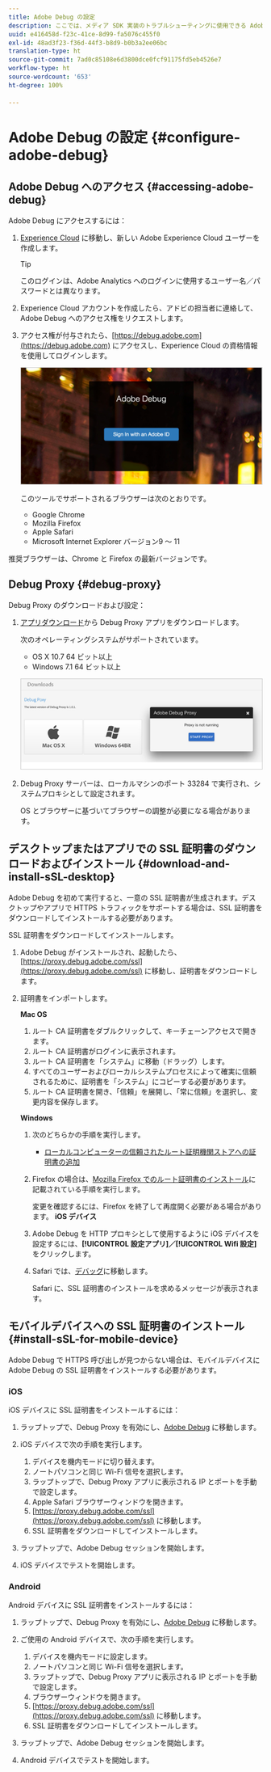 ```yaml
---
title: Adobe Debug の設定
description: ここでは、メディア SDK 実装のトラブルシューティングに使用できる Adobe Debug の設定方法について説明します。
uuid: e416458d-f23c-41ce-8d99-fa5076c455f0
exl-id: 48ad3f23-f36d-44f3-b8d9-b0b3a2ee06bc
translation-type: ht
source-git-commit: 7ad0c85108e6d3800dce0fcf91175fd5eb4526e7
workflow-type: ht
source-wordcount: '653'
ht-degree: 100%

---
```


# Adobe Debug の設定 {#configure-adobe-debug}

## Adobe Debug へのアクセス {#accessing-adobe-debug}

Adobe Debug にアクセスするには：

1. [Experience Cloud](https://www.marketing.adobe.com) に移動し、新しい Adobe Experience Cloud ユーザーを作成します。

   >[!TIP]
   >
   >このログインは、Adobe Analytics へのログインに使用するユーザー名／パスワードとは異なります。

1. Experience Cloud アカウントを作成したら、アドビの担当者に連絡して、Adobe Debug へのアクセス権をリクエストします。
1. アクセス権が付与されたら、[https://debug.adobe.com](https://debug.adobe.com) にアクセスし、Experience Cloud の資格情報を使用してログインします。

   ![](assets/adobe-debug-login.png)

   このツールでサポートされるブラウザーは次のとおりです。
   * Google Chrome
   * Mozilla Firefox
   * Apple Safari
   * Microsoft Internet Explorer バージョン9 ～ 11

推奨ブラウザーは、Chrome と Firefox の最新バージョンです。

## Debug Proxy {#debug-proxy}

Debug Proxy のダウンロードおよび設定：

1. [アプリダウンロード](https://debug.adobe.com/#/downloads)から Debug Proxy アプリをダウンロードします。

   次のオペレーティングシステムがサポートされています。
   * OS X 10.7 64 ビット以上
   * Windows 7.1 64 ビット以上

   ![](assets/debug-proxy-app.png)

1. Debug Proxy サーバーは、ローカルマシンのポート 33284 で実行され、システムプロキシとして設定されます。

   OS とブラウザーに基づいてブラウザーの調整が必要になる場合があります。

## デスクトップまたはアプリでの SSL 証明書のダウンロードおよびインストール {#download-and-install-sSL-desktop}

Adobe Debug を初めて実行すると、一意の SSL 証明書が生成されます。デスクトップやアプリで HTTPS トラフィックをサポートする場合は、SSL 証明書をダウンロードしてインストールする必要があります。

SSL 証明書をダウンロードしてインストールします。

1. Adobe Debug がインストールされ、起動したら、[https://proxy.debug.adobe.com/ssl](https://proxy.debug.adobe.com/ssl) に移動し、証明書をダウンロードします。
1. 証明書をインポートします。

   **Mac OS**
   1. ルート CA 証明書をダブルクリックして、キーチェーンアクセスで開きます。
   1. ルート CA 証明書がログインに表示されます。
   1. ルート CA 証明書を「システム」に移動（ドラッグ）します。
   1. すべてのユーザーおよびローカルシステムプロセスによって確実に信頼されるために、証明書を「システム」にコピーする必要があります。
   1. ルート CA 証明書を開き、「信頼」を展開し、「常に信頼」を選択し、変更内容を保存します。

   **Windows**
   1. 次のどちらかの手順を実行します。

      * [ローカルコンピューターの信頼されたルート証明機関ストアへの証明書の追加](https://technet.microsoft.com/ja-jp/library/cc754841.aspx#BKMK_addlocal)
   1. Firefox の場合は、[Mozilla Firefox でのルート証明書のインストール](https://wiki.wmtransfer.com/projects/webmoney/wiki/Installing_root_certificate_in_Mozilla_Firefox)に記載されている手順を実行します。

      変更を確認するには、Firefox を終了して再度開く必要がある場合があります。
   **iOS デバイス**
   1. Adobe Debug を HTTP プロキシとして使用するように iOS デバイスを設定するには、**[!UICONTROL 設定アプリ]****／****[!UICONTROL Wifi 設定]**&#x200B;をクリックします。

   1. Safari では、[デバッグ](https://proxy.debug.adobe.com/ssl)に移動します。

      Safari に、SSL 証明書のインストールを求めるメッセージが表示されます。




## モバイルデバイスへの SSL 証明書のインストール {#install-sSL-for-mobile-device}

Adobe Debug で HTTPS 呼び出しが見つからない場合は、モバイルデバイスに Adobe Debug の SSL 証明書をインストールする必要があります。

### iOS

iOS デバイスに SSL 証明書をインストールするには：

1. ラップトップで、Debug Proxy を有効にし、[Adobe Debug](https://debug.adobe.com) に移動します。
1. iOS デバイスで次の手順を実行します。
   1. デバイスを機内モードに切り替えます。
   1. ノートパソコンと同じ Wi-Fi 信号を選択します。
   1. ラップトップで、Debug Proxy アプリに表示される IP とポートを手動で設定します。
   1. Apple Safari ブラウザーウィンドウを開きます。
   1. [https://proxy.debug.adobe.com/ssl](https://proxy.debug.adobe.com/ssl) に移動します。
   1. SSL 証明書をダウンロードしてインストールします。

1. ラップトップで、Adobe Debug セッションを開始します。
1. iOS デバイスでテストを開始します。

### Android

Android デバイスに SSL 証明書をインストールするには：

1. ラップトップで、Debug Proxy を有効にし、[Adobe Debug](https://debug.adobe.com) に移動します。
1. ご使用の Android デバイスで、次の手順を実行します。
   1. デバイスを機内モードに設定します。
   1. ノートパソコンと同じ Wi-Fi 信号を選択します。
   1. ラップトップで、Debug Proxy アプリに表示される IP とポートを手動で設定します。
   1. ブラウザーウィンドウを開きます。
   1. [https://proxy.debug.adobe.com/ssl](https://proxy.debug.adobe.com/ssl) に移動します。
   1. SSL 証明書をダウンロードしてインストールします。

1. ラップトップで、Adobe Debug セッションを開始します。
1. Android デバイスでテストを開始します。
